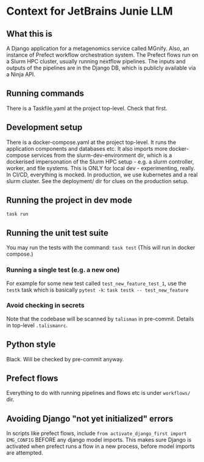 # Context for JetBrains Junie LLM

## What this is
A Django application for a metagenomics service called MGnify.
Also, an instance of Prefect workflow orchestration system.
The Prefect flows run on a Slurm HPC cluster, usually running nextflow pipelines.
The inputs and outputs of the pipelines are in the Django DB, which is publicly available via a Ninja API.

## Running commands
There is a Taskfile.yaml at the project top-level. Check that first.

## Development setup
There is a docker-compose.yaml at the project top-level. It runs the application components and databases etc.
It also imports more docker-compose services from the slurm-dev-environment dir, which is a dockerised impersonation
of the Slurm HPC setup - e.g. a slurm controller, worker, and file systems.
This is ONLY for local dev - experimenting, really.
In CI/CD, everything is mocked. In production, we use kubernetes and a real slurm cluster.
See the deployment/ dir for clues on the production setup.

## Running the project in dev mode
`task run`

## Running the unit test suite
You may run the tests with the command:
`task test`
(This will run in docker compose.)

### Running a single test (e.g. a new one)
For example for some new test called `test_new_feature_test_1`, use the `testk` task which is basically `pytest -k`:
`task testk -- test_new_feature`

### Avoid checking in secrets
Note that the codebase will be scanned by `talisman` in pre-commit. Details in top-level `.talismanrc`.

## Python style
Black. Will be checked by pre-commit anyway.

## Prefect flows
Everything to do with running pipelines and flows etc is under `workflows/` dir.

## Avoiding Django "not yet initialized" errors
In scripts like prefect flows, include `from activate_django_first import EMG_CONFIG` BEFORE any django model imports.
This makes sure Django is activated when prefect runs a flow in a new process, before model imports are attempted.
